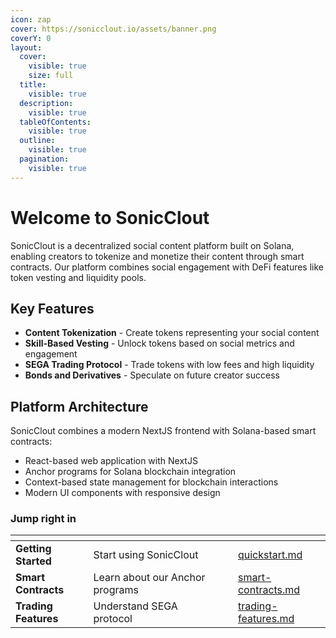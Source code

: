 ```yaml
---
icon: zap
cover: https://sonicclout.io/assets/banner.png
coverY: 0
layout:
  cover:
    visible: true
    size: full
  title:
    visible: true
  description:
    visible: true
  tableOfContents:
    visible: true
  outline:
    visible: true
  pagination:
    visible: true
---
```


# Welcome to SonicClout

SonicClout is a decentralized social content platform built on Solana, enabling creators to tokenize and monetize their content through smart contracts. Our platform combines social engagement with DeFi features like token vesting and liquidity pools.

## Key Features

* **Content Tokenization** - Create tokens representing your social content
* **Skill-Based Vesting** - Unlock tokens based on social metrics and engagement
* **SEGA Trading Protocol** - Trade tokens with low fees and high liquidity
* **Bonds and Derivatives** - Speculate on future creator success

## Platform Architecture

SonicClout combines a modern NextJS frontend with Solana-based smart contracts:

* React-based web application with NextJS
* Anchor programs for Solana blockchain integration
* Context-based state management for blockchain interactions
* Modern UI components with responsive design

### Jump right in

<table data-view="cards"><thead><tr><th></th><th></th><th data-hidden data-card-cover data-type="files"></th><th data-hidden></th><th data-hidden data-card-target data-type="content-ref"></th></tr></thead><tbody><tr><td><strong>Getting Started</strong></td><td>Start using SonicClout</td><td></td><td></td><td><a href="getting-started/quickstart.md">quickstart.md</a></td></tr><tr><td><strong>Smart Contracts</strong></td><td>Learn about our Anchor programs</td><td></td><td></td><td><a href="basics/smart-contracts.md">smart-contracts.md</a></td></tr><tr><td><strong>Trading Features</strong></td><td>Understand SEGA protocol</td><td></td><td></td><td><a href="basics/trading-features.md">trading-features.md</a></td></tr></tbody></table>

